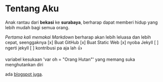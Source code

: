 # Tentang Aku

Anak rantau dari **bekasi** ke **surabaya**, berharap dapat memberi hidup yang lebih mudah bagi semua orang.

*Pertama kali memakai Markdown* berharap akan lebih leluasa dan lebih cepat, seenggaknya
	[x] Buat GitHub
	[x] Buat Static Web
	[x] nyoba Jekyll
	[ ] ngerti jekyll
	[ ] kontribusi pa aja lah :+1:

variabel kesukaan 'var oh = "Orang Hutan"' yang memang suka menghutankan diri

ada [blogspot juga](apnih.blogspot.com).


